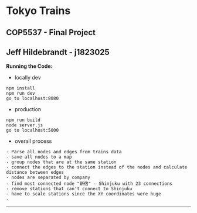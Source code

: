 # Tokyo Trains
## COP5537 - Final Project 
## Jeff Hildebrandt - j1823025

**Running the Code:**
* locally dev
```$xslt
npm install
npm run dev 
go to localhost:8080
```
  
* production
```$xslt
npm run build
node server.js
go to localhost:5000
```

* overall process
```
- Parse all nodes and edges from trains data
- save all nodes to a map
- group nodes that are at the same station
- connect the edges to the station instead of the nodes and calculate distance between edges
- nodes are separated by company
- find most connected node "新宿" - Shinjuku with 23 connections
- remove stations that can't connect to Shinjuku
- have to scale stations since the XY coordinates were huge
- 
```

*********************************************************************************************************
